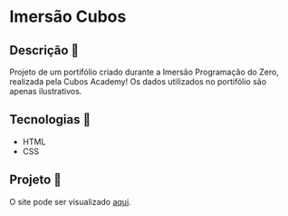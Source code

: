 # Imersão Cubos

## Descrição :speech_balloon: 
<p align="center">

Projeto de um portifólio criado durante a Imersão Programação do Zero, realizada pela Cubos Academy!
Os dados utilizados no portifólio são apenas ilustrativos.

## Tecnologias :pushpin:
* HTML
* CSS

## Projeto :page_with_curl:	
O site pode ser visualizado [aqui](https://e144l.csb.app/).

</p>
